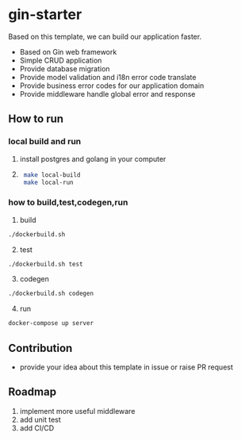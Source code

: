 # gin-starter

Based on this template, we can build our application faster.

+ Based on Gin web framework
+ Simple CRUD application
+ Provide database migration
+ Provide model validation and i18n error code translate
+ Provide business error codes for our application domain
+ Provide middleware handle global error and response

## How to run

### local build and run

1. install postgres and golang in your computer

2. ```bash
    make local-build
    make local-run
    ```

### how to build,test,codegen,run

1. build 
```bash
./dockerbuild.sh
```
2. test
```bash
./dockerbuild.sh test
```
3. codegen
```bash
./dockerbuild.sh codegen
```

4. run
```bash
docker-compose up server
```

## Contribution
+ provide your idea about this template in issue or raise PR request

## Roadmap

1. implement more useful middleware
2. add unit test
3. add CI/CD